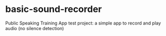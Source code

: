 # basic-sound-recorder
Public Speaking Training App test project: a simple app to record and play audio (no silence detection)
